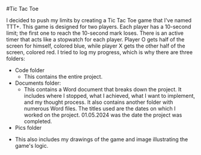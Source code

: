 #Tic Tac Toe

I decided to push my limits by creating a Tic Tac Toe game that I've named TTT+. This game is designed for two players. Each player has a 10-second limit; 
the first one to reach the 10-second mark loses. There is an active timer that acts like a stopwatch for each player. Player O gets half of the screen for 
himself, colored blue, while player X gets the other half of the screen, colored red. I tried to log my progress, which is why there are three folders:

* Code folder
  - This contains the entire project.
* Documents folder:
  - This contains a Word document that breaks down the project. It includes where I stopped, what I achieved, what I want to implement, and my thought process.
  It also contains another folder with numerous Word files. The titles used are the dates on which I worked on the project. 01.05.2024 was the date the project was completed.
* Pics folder
 -  This also includes my drawings of the game and image illustrating the game's logic.

